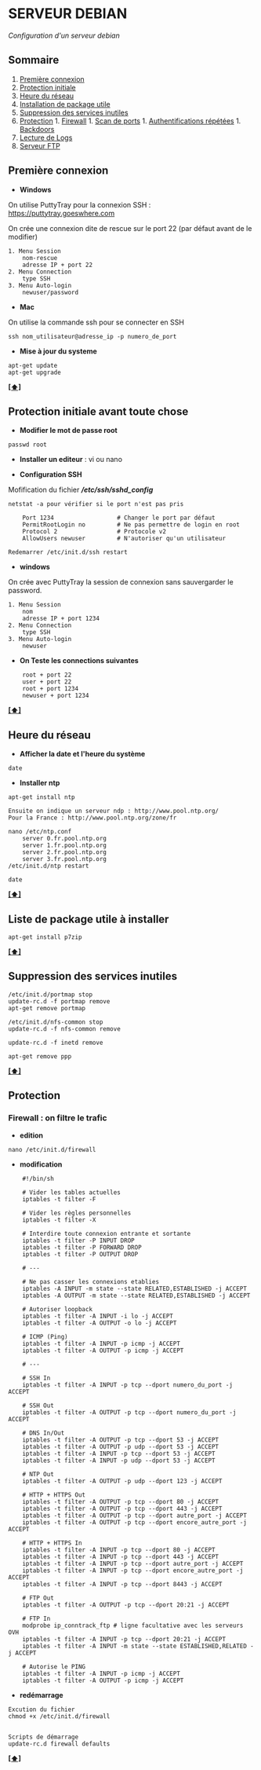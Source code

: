 # SERVEUR DEBIAN

*Configuration d'un serveur debian*

## <a name='sommaire'>Sommaire</a>

  1. [Première connexion](#start)
  1. [Protection initiale](#first_protec)
  1. [Heure du réseau](#hour)
  1. [Installation de package utile](#useful)
  1. [Suppression des services inutiles](#unuseful)
  1. [Protection](#protection)
  	1. [Firewall](#firewall)
  	1. [Scan de ports](#portsentry)
  	1. [Authentifications répétées](#fail2ban)
  	1. [Backdoors](#rkhunter)
  1. [Lecture de Logs](#logs)
  1. [Serveur FTP](#ftp)
  
  
## <a name='start'>Première connexion</a>

- **Windows**

On utilise PuttyTray pour la connexion SSH : <a href='https://puttytray.goeswhere.com'>https://puttytray.goeswhere.com</a>

On crée une connexion dite de rescue sur le port 22 (par défaut avant de le modifier)

```
1. Menu Session 
	nom-rescue 
	adresse IP + port 22 
2. Menu Connection 
	type SSH 
3. Menu Auto-login 
	newuser/password
```

- **Mac**

On utilise la commande ssh pour se connecter en SSH

```
ssh nom_utilisateur@adresse_ip -p numero_de_port
```

- **Mise à jour du systeme**

```
apt-get update
apt-get upgrade
```  	

**[[⬆]](#sommaire)**
  	
  	
## <a name='first_protec'>Protection initiale avant toute chose</a>

- **Modifier le mot de passe root**

```
passwd root
```

- **Installer un editeur** : vi ou nano

- **Configuration SSH**

Mofification du fichier ***/etc/ssh/sshd_config***

```
netstat -a pour vérifier si le port n'est pas pris
	
	Port 1234                  # Changer le port par défaut
	PermitRootLogin no         # Ne pas permettre de login en root
	Protocol 2                 # Protocole v2
	AllowUsers newuser         # N'autoriser qu'un utilisateur
	
Redemarrer /etc/init.d/ssh restart
```

- **windows**

On crée avec PuttyTray la session de connexion sans sauvergarder le password.

```
1. Menu Session 
	nom 
	adresse IP + port 1234 
2. Menu Connection 
	type SSH 
3. Menu Auto-login 
	newuser
```

- **On Teste les connections suivantes**

```	
	root + port 22
	user + port 22 
	root + port 1234
	newuser + port 1234
```

**[[⬆]](#sommaire)**


## <a name='hour'>Heure du réseau</a>

- **Afficher la date et l'heure du système**

```
date
```

- **Installer ntp**

```
apt-get install ntp

Ensuite on indique un serveur ndp : http://www.pool.ntp.org/
Pour la France : http://www.pool.ntp.org/zone/fr

nano /etc/ntp.conf 
	server 0.fr.pool.ntp.org
	server 1.fr.pool.ntp.org
	server 2.fr.pool.ntp.org
	server 3.fr.pool.ntp.org
/etc/init.d/ntp restart

date
```

**[[⬆]](#sommaire)**



## <a name='useful'>Liste de package utile à installer</a>

```
apt-get install p7zip
```

**[[⬆]](#sommaire)**

## <a name='unuseful'>Suppression des services inutiles</a>

```
/etc/init.d/portmap stop
update-rc.d -f portmap remove
apt-get remove portmap

/etc/init.d/nfs-common stop
update-rc.d -f nfs-common remove

update-rc.d -f inetd remove

apt-get remove ppp
```

**[[⬆]](#sommaire)**

## <a name='protection'>Protection</a>

### <a name='firewall'>Firewall : on filtre le trafic</a>

- **edition**

```
nano /etc/init.d/firewall
```

- **modification**

```
	#!/bin/sh

	# Vider les tables actuelles
	iptables -t filter -F

	# Vider les règles personnelles
	iptables -t filter -X

	# Interdire toute connexion entrante et sortante
	iptables -t filter -P INPUT DROP
	iptables -t filter -P FORWARD DROP
	iptables -t filter -P OUTPUT DROP

	# ---

	# Ne pas casser les connexions etablies
	iptables -A INPUT -m state --state RELATED,ESTABLISHED -j ACCEPT
	iptables -A OUTPUT -m state --state RELATED,ESTABLISHED -j ACCEPT

	# Autoriser loopback
	iptables -t filter -A INPUT -i lo -j ACCEPT
	iptables -t filter -A OUTPUT -o lo -j ACCEPT

	# ICMP (Ping)
	iptables -t filter -A INPUT -p icmp -j ACCEPT
	iptables -t filter -A OUTPUT -p icmp -j ACCEPT

	# ---

	# SSH In
	iptables -t filter -A INPUT -p tcp --dport numero_du_port -j ACCEPT

	# SSH Out
	iptables -t filter -A OUTPUT -p tcp --dport numero_du_port -j ACCEPT

	# DNS In/Out
	iptables -t filter -A OUTPUT -p tcp --dport 53 -j ACCEPT
	iptables -t filter -A OUTPUT -p udp --dport 53 -j ACCEPT
	iptables -t filter -A INPUT -p tcp --dport 53 -j ACCEPT
	iptables -t filter -A INPUT -p udp --dport 53 -j ACCEPT

	# NTP Out
	iptables -t filter -A OUTPUT -p udp --dport 123 -j ACCEPT

	# HTTP + HTTPS Out
	iptables -t filter -A OUTPUT -p tcp --dport 80 -j ACCEPT
	iptables -t filter -A OUTPUT -p tcp --dport 443 -j ACCEPT
	iptables -t filter -A OUTPUT -p tcp --dport autre_port -j ACCEPT
	iptables -t filter -A OUTPUT -p tcp --dport encore_autre_port -j ACCEPT

	# HTTP + HTTPS In
	iptables -t filter -A INPUT -p tcp --dport 80 -j ACCEPT
	iptables -t filter -A INPUT -p tcp --dport 443 -j ACCEPT
	iptables -t filter -A INPUT -p tcp --dport autre_port -j ACCEPT
	iptables -t filter -A INPUT -p tcp --dport encore_autre_port -j ACCEPT
	iptables -t filter -A INPUT -p tcp --dport 8443 -j ACCEPT

	# FTP Out
	iptables -t filter -A OUTPUT -p tcp --dport 20:21 -j ACCEPT

	# FTP In
	modprobe ip_conntrack_ftp # ligne facultative avec les serveurs OVH
	iptables -t filter -A INPUT -p tcp --dport 20:21 -j ACCEPT
	iptables -t filter -A INPUT -m state --state ESTABLISHED,RELATED -j ACCEPT

	# Autorise le PING 
	iptables -t filter -A INPUT -p icmp -j ACCEPT 
	iptables -t filter -A OUTPUT -p icmp -j ACCEPT
```

- **redémarrage**

```
Excution du fichier
chmod +x /etc/init.d/firewall


Scripts de démarrage
update-rc.d firewall defaults
```

**[[⬆]](#sommaire)**


